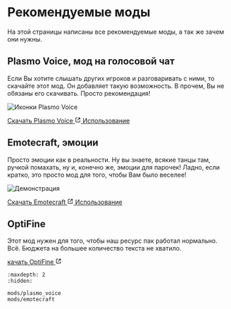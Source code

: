 # Рекомендуемые моды
На этой страницы написаны все рекомендуемые моды, а так же зачем они нужны. 

## Plasmo Voice, мод на голосовой чат

Если Вы хотите слышать других игроков и разговаривать с ними, то скачайте этот мод.
Он добавляет такую возможность. В прочем, Вы не обязаны его скачивать. Просто
рекомендация!

![Иконки Plasmo Voice](/_static/images/mods/plasmo_voice/player_icons.webp)

<p class="mod-links">
    <a class="reference external" target="_blank" href="https://modrinth.com/plugin/plasmo-voice" rel="nofollow noopener">
        Скачать Plasmo Voice
        <svg xmlns="http://www.w3.org/2000/svg" fill="currentColor" height="1em" width="1em" stroke="none" viewBox="0 0 24 24"><path d="m13 3 3.293 3.293-7 7 1.414 1.414 7-7L21 11V3z"></path><path d="M19 19H5V5h7l-2-2H5c-1.103 0-2 .897-2 2v14c0 1.103.897 2 2 2h14c1.103 0 2-.897 2-2v-5l-2-2v7z"></path></svg>
    </a>
    <a class="reference internal" href="mods/plasmo_voice.html"><span class="doc">Использование</span></a>
</p>

## Emotecraft, эмоции

Просто эмоции как в реальности. Ну вы знаете, всякие танцы там, ручкой помахать, ну
и, конечно же, эмоции для парочек! Ладно, если кратко, это просто мод для того, чтобы
Вам было веселее!

![Демонстрация](/_static/images/mods/emotecraft/demo.webp)

<p class="mod-links">
    <a class="reference external" target="_blank" href="https://modrinth.com/mod/emotecraft" rel="nofollow noopener">
        Скачать Emotecraft
        <svg xmlns="http://www.w3.org/2000/svg" fill="currentColor" height="1em" width="1em" stroke="none" viewBox="0 0 24 24"><path d="m13 3 3.293 3.293-7 7 1.414 1.414 7-7L21 11V3z"></path><path d="M19 19H5V5h7l-2-2H5c-1.103 0-2 .897-2 2v14c0 1.103.897 2 2 2h14c1.103 0 2-.897 2-2v-5l-2-2v7z"></path></svg>
    </a>
    <a class="reference internal" href="mods/emotecraft.html"><span class="doc">Использование</span></a>
</p>

## OptiFine

Этот мод нужен для того, чтобы наш ресурс пак работал нормально. Всё. Бюджета на
большее количество текста не хватило.

<a class="reference external" target="_blank" href="https://optifine.net/downloads" rel="nofollow noopener">
    качать OptiFine
    <svg xmlns="http://www.w3.org/2000/svg" fill="currentColor" height="1em" width="1em" stroke="none" viewBox="0 0 24 24"><path d="m13 3 3.293 3.293-7 7 1.414 1.414 7-7L21 11V3z"></path><path d="M19 19H5V5h7l-2-2H5c-1.103 0-2 .897-2 2v14c0 1.103.897 2 2 2h14c1.103 0 2-.897 2-2v-5l-2-2v7z"></path></svg>
</a>

```{toctree}
:maxdepth: 2
:hidden:

mods/plasmo_voice
mods/emotecraft
```